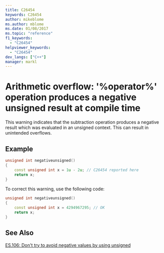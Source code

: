 ```yaml
---
title: C26454
keywords: C26454
author: mikeblome
ms.author: mblome
ms.date: 01/08/2017
ms.topic: "reference"
f1_keywords:
  - "C26454"
helpviewer_keywords:
  - "C26454"
dev_langs: ["C++"]
manager: markl
---
```


# Arithmetic overflow: '%operator%' operation produces a negative unsigned result at compile time

  This warning indicates that the subtraction operation produces a negative result which was evaluated in an unsigned context. This can result in unintended overflows.

## Example

```cpp
unsigned int negativeunsigned()
{
    const unsigned int x = 1u - 2u; // C26454 reported here
    return x;
}
```

To correct this warning, use the following code:

```cpp
unsigned int negativeunsigned()
{
    const unsigned int x = 4294967295; // OK
    return x;
}
```

## See Also
[ES.106: Don't try to avoid negative values by using unsigned](https://github.com/isocpp/CppCoreGuidelines/blob/master/CppCoreGuidelines.md#Res-nonnegative)

